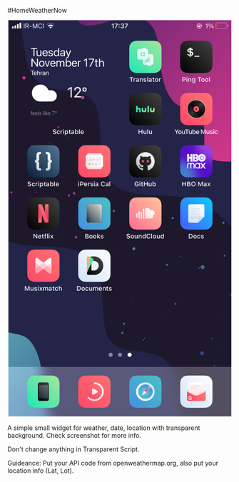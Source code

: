 #HomeWeatherNow

<p align="center" >
    <img width="500" alt="HomeWeatherNow" src ="./2AEC9CBD-C8BE-40BE-AB6D-2CF728A088A0.png">
</p>

A simple small widget for weather, date, location with transparent background.
Check screenshot for more info.


Don't change anything in Transparent Script.

Guideance: Put your API code from openweathermap.org, also put your location info (Lat, Lot).

